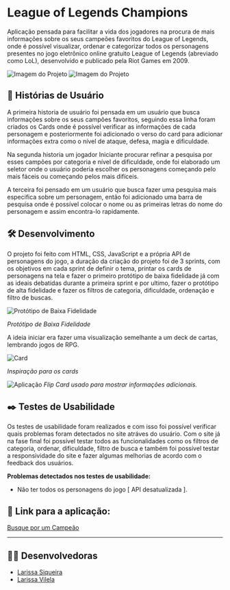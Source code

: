 # League of Legends Champions
Aplicação pensada para facilitar a vida dos jogadores na procura de mais informações sobre os seus campeões favoritos do League of Legends, onde é possível visualizar, ordenar e categorizar todos os personagens presentes no jogo eletrônico online gratuito League of Legends (abreviado como LoL), desenvolvido e publicado pela Riot Games em 2009.

![Imagem do Projeto](https://trello-attachments.s3.amazonaws.com/60ca3909ebf7f64cf767909b/60eca5a319d08e74ac40f285/eda6497db522c3ff81ea960e50c58133/image.png)
![Imagem do Projeto](https://trello-attachments.s3.amazonaws.com/60ca3909ebf7f64cf767909b/60eca5a319d08e74ac40f285/53bf136ad9331ed146dfbc1b8c994c20/image.png)

## 🚀 Histórias de Usuário
A primeira historia de usuário foi pensada em um usuário que busca informações sobre os seus campões favoritos, seguindo essa linha foram criados os Cards onde é possível verificar as informações de cada personagem e posteriormente foi adicionado o verso do card para adicionar informações extra como o nível de ataque, defesa, magia e dificuldade.   

Na segunda historia um jogador Iniciante procurar refinar a pesquisa por esses campões por categoria e nível de dificuldade, onde foi elaborado um seletor onde o usuário poderia escolher os personagens começando pelo mais fáceis ou começando pelos mais difíceis.

A terceira foi pensado em um usuário que busca fazer uma pesquisa mais especifica sobre um personagem, então foi adicionado uma barra de pesquisa onde é possível colocar o nome ou as primeiras letras do nome do personagem e assim encontra-lo rapidamente. 

## 🛠️ Desenvolvimento
O projeto foi feito com HTML, CSS, JavaScript e a própria API de personagens do jogo, a duração da criação do projeto foi de 3 sprints, com os objetivos em cada sprint de definir o tema, printar os cards de personagens na tela e fazer o primeiro protótipo de baixa fidelidade já com as ideais debatidas durante a primeira sprint e por ultimo, fazer o protótipo de alta fidelidade e fazer os filtros de categoria, dificuldade, ordenação e filtro de buscas.

![Protótipo de Baixa Fidelidade](https://i.ibb.co/7t4r3Cg/image-2-3.jpg)

_Protótipo de Baixa Fidelidade_

A ideia iniciar era fazer uma visualização semelhante a um deck de cartas, lembrando jogos de RPG. 

![Card](https://i.ibb.co/rp493x8/image-3.png)

_Inspiração para os cards_

![Aplicação](https://user-images.githubusercontent.com/64505863/126704941-c254a52f-cc16-4f31-bbd4-5d0b818fbe1d.gif)
_Flip Card usado para mostrar informações adicionais._

## ✒️ Testes de Usabilidade
Os testes de usabilidade foram realizados e com isso foi possível verificar quais problemas foram detectados no site atráves do usuário. Com o site já na fase final foi possível testar todos as funcionalidades como os filtros de categoria, ordenar, dificuldade, filtro de busca e também foi possível testar a responsividade do site e fazer algumas melhorias de acordo com o feedback dos usuários.

__Problemas detectados nos testes de usabilidade:__
- Não ter todos os personagens do jogo [ API desatualizada ].

## 📌 Link para a aplicação:
[Busque por um Campeão](https://larissasiq.github.io/data-lovers/)

---

## :woman_technologist: Desenvolvedoras
- [Larissa Siqueira](https://github.com/LarissaSiq)
- [Larissa Vilela](https://github.com/larissavilelasobral)
